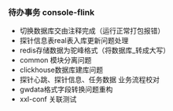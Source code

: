 ### 待办事务 console-flink
- 切换数据库交由注释完成（运行正常打包报错）
- 探针信息表real表入库更新问题处理
- redis存储数据为驼峰格式（将数据库_转成大写）
- common 模块分离问题
- clickhouse数据库建库问题
- 探针心跳、探针信息、任务数据 业务流程校对
- gwdata格式字段转换问题重构
- xxl-conf 关联测试